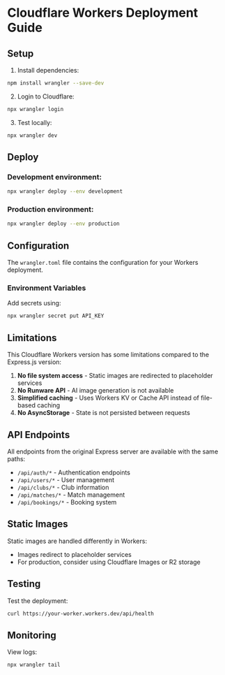 # Cloudflare Workers Deployment Guide

## Setup

1. Install dependencies:
```bash
npm install wrangler --save-dev
```

2. Login to Cloudflare:
```bash
npx wrangler login
```

3. Test locally:
```bash
npx wrangler dev
```

## Deploy

### Development environment:
```bash
npx wrangler deploy --env development
```

### Production environment:
```bash
npx wrangler deploy --env production
```

## Configuration

The `wrangler.toml` file contains the configuration for your Workers deployment.

### Environment Variables

Add secrets using:
```bash
npx wrangler secret put API_KEY
```

## Limitations

This Cloudflare Workers version has some limitations compared to the Express.js version:

1. **No file system access** - Static images are redirected to placeholder services
2. **No Runware API** - AI image generation is not available
3. **Simplified caching** - Uses Workers KV or Cache API instead of file-based caching
4. **No AsyncStorage** - State is not persisted between requests

## API Endpoints

All endpoints from the original Express server are available with the same paths:

- `/api/auth/*` - Authentication endpoints
- `/api/users/*` - User management
- `/api/clubs/*` - Club information
- `/api/matches/*` - Match management
- `/api/bookings/*` - Booking system

## Static Images

Static images are handled differently in Workers:
- Images redirect to placeholder services
- For production, consider using Cloudflare Images or R2 storage

## Testing

Test the deployment:
```bash
curl https://your-worker.workers.dev/api/health
```

## Monitoring

View logs:
```bash
npx wrangler tail
```